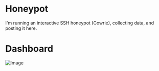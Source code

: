 # Honeypot
I'm running an interactive SSH honeypot (Cowrie), collecting data, and posting it here. 

# Dashboard
![Image](https://i.imgur.com/KLmnZi7.png)
